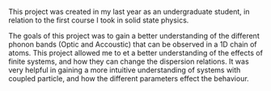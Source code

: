 This project was created in my last year as an undergraduate student,
in relation to the first course I took in solid state physics.

The goals of this project was to gain a better understanding of the different phonon bands (Optic and Accoustic)
 that can be observed in a 1D chain of atoms. This project allowed me to et a better understanding of the effects
of finite systems, and how they can change the dispersion relations. It was very helpful in gaining 
a more intuitive understanding of systems with coupled particle, 
and how the different parameters effect the behaviour.
